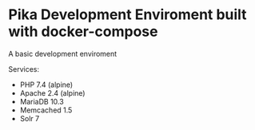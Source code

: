 # Pika Development Enviroment built with docker-compose

A basic development enviroment

Services:
* PHP 7.4 (alpine)
* Apache 2.4 (alpine)
* MariaDB 10.3 
* Memcached 1.5
* Solr 7